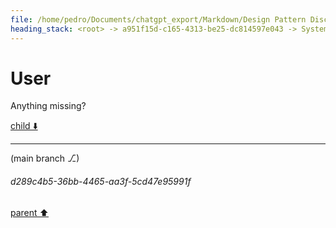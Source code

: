 ```yaml
---
file: /home/pedro/Documents/chatgpt_export/Markdown/Design Pattern Discussion.md
heading_stack: <root> -> a951f15d-c165-4313-be25-dc814597e043 -> System -> 03985b6c-29ae-41b6-92e5-e42d445643dd -> System -> aaa24614-b737-4538-9e3c-c9866b7ef27a -> User -> b7a138d2-d995-484d-a7ba-5203e4b28814 -> Assistant -> Creational Patterns -> Structural Patterns -> Behavioral Patterns -> Concurrency Patterns -> aaa2f43a-3d05-441d-80ca-0a9a313b65a8 -> User
---
```

# User

Anything missing?

[child ⬇️](#d289c4b5-36bb-4465-aa3f-5cd47e95991f)

---

(main branch ⎇)
###### d289c4b5-36bb-4465-aa3f-5cd47e95991f
[parent ⬆️](#aaa2f43a-3d05-441d-80ca-0a9a313b65a8)
